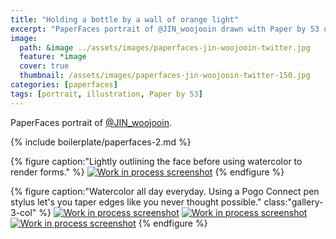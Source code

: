 ```yaml
---
title: "Holding a bottle by a wall of orange light"
excerpt: "PaperFaces portrait of @JIN_woojooin drawn with Paper by 53 on an iPad."
image: 
  path: &image ../assets/images/paperfaces-jin-woojooin-twitter.jpg 
  feature: *image
  cover: true
  thumbnail: /assets/images/paperfaces-jin-woojooin-twitter-150.jpg
categories: [paperfaces]
tags: [portrait, illustration, Paper by 53]
---
```


PaperFaces portrait of [@JIN_woojooin](https://twitter.com/JIN_woojooin).

{% include boilerplate/paperfaces-2.md %}

{% figure caption:"Lightly outlining the face before using watercolor to render forms." %}
[![Work in process screenshot](/assets/images/paperfaces-jin-woojooin-process-1-600.jpg)](/assets/images/paperfaces-jin-woojooin-process-1-lg.jpg)
{% endfigure %}

{% figure caption:"Watercolor all day everyday. Using a Pogo Connect pen stylus let's you taper edges like you never thought possible." class:"gallery-3-col" %}
[![Work in process screenshot](/assets/images/paperfaces-jin-woojooin-process-2-600.jpg)](/assets/images/paperfaces-jin-woojooin-process-2-lg.jpg)
[![Work in process screenshot](/assets/images/paperfaces-jin-woojooin-process-3-600.jpg)](/assets/images/paperfaces-jin-woojooin-process-3-lg.jpg)
[![Work in process screenshot](/assets/images/paperfaces-jin-woojooin-process-4-600.jpg)](/assets/images/paperfaces-jin-woojooin-process-4-lg.jpg)
{% endfigure %}
